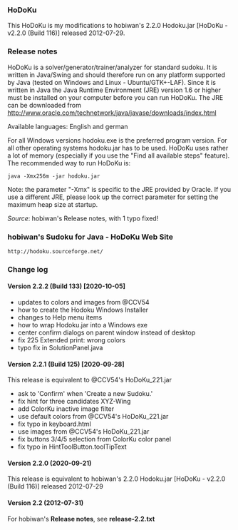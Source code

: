 ### HoDoKu

This HoDoKu is my modifications to hobiwan's 2.2.0 Hodoku.jar [HoDoKu - v2.2.0 (Build 116)] released 2012-07-29.

### Release notes

HoDoKu is a solver/generator/trainer/analyzer for standard sudoku. It is written in Java/Swing and should therefore run on any platform supported by Java (tested on Windows and Linux - Ubuntu/GTK+-LAF). Since it is written in Java the Java Runtime Environment (JRE) version 1.6 or higher must be installed on your computer before you can run HoDoKu. The JRE can be downloaded from http://www.oracle.com/technetwork/java/javase/downloads/index.html

Available languages: English and german

For all Windows versions hodoku.exe is the preferred program version. For all other operating systems hodoku.jar has to be used. HoDoKu uses rather a lot of memory (especially if you use the "Find all available steps" feature). The recommended way to run HoDoKu is:
```
java -Xmx256m -jar hodoku.jar
```
Note: the parameter "-Xmx" is specific to the JRE provided by Oracle. If you use a different JRE, please look up the correct parameter for setting the maximum heap size at startup.

*Source*: hobiwan's Release notes, with 1 typo fixed!

### hobiwan's Sudoku for Java - HoDoKu Web Site
```
http://hodoku.sourceforge.net/
```
### Change log

#### Version 2.2.2 (Build 133) [2020-10-05]

- updates to colors and images from @CCV54
- how to create the Hodoku Windows Installer
- changes to Help menu items
- how to wrap Hodoku.jar into a Windows exe
- center confirm dialogs on parent window instead of desktop
- fix 225 Extended print: wrong colors
- typo fix in SolutionPanel.java

#### Version 2.2.1 (Build 125) [2020-09-28]

This release is equivalent to @CCV54's HoDoKu_221.jar

- ask to 'Confirm' when 'Create a new Sudoku.'
- fix hint for three candidates XYZ-Wing
- add ColorKu inactive image filter
- use default colors from @CCV54's HoDoKu_221.jar
- fix typo in keyboard.html
- use images from @CCV54's HoDoKu_221.jar
- fix buttons 3/4/5 selection from ColorKu color panel
- fix typo in HintToolButton.toolTipText

#### Version 2.2.0 (2020-09-21)

This release is equivalent to hobiwan's 2.2.0 Hodoku.jar [HoDoKu - v2.2.0 (Build 116)] released 2012-07-29

#### Version 2.2 (2012-07-31)

For hobiwan's **Release notes**, see **release-2.2.txt**

####
